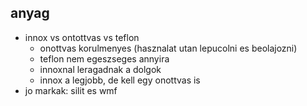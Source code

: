 ## anyag
- innox vs ontottvas vs teflon
	- onottvas korulmenyes (hasznalat utan lepucolni es beolajozni)
	- teflon nem egeszseges annyira
	- innoxnal leragadnak a dolgok
	- innox a legjobb, de kell egy onottvas is
- jo markak: silit es wmf